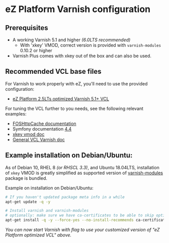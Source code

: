 eZ Platform Varnish configuration
=================================

Prerequisites
-------------
* A working Varnish 5.1 and higher _(6.0LTS recommended)_
  * With 'xkey' VMOD, correct version is provided with `varnish-modules` 0.10.2 or higher
* Varnish Plus comes with xkey out of the box and can also be used.

Recommended VCL base files
--------------------------
For Varnish to work properly with eZ, you'll need to use the provided configuration:

* [eZ Platform 2.5LTs optimized Varnish 5.1+ VCL](vcl/varnish5.vcl)

For tuning the VCL further to you needs, see the following relevant examples:
- [FOSHttpCache documentation](https://foshttpcache.readthedocs.io/en/latest/varnish-configuration.html)
- Symfony documentation [4.4](https://symfony.com/doc/4.4/http_cache/varnish.html)
- [xkey vmod doc](https://github.com/varnish/varnish-modules/blob/master/docs/vmod_xkey.rst)
- [General VCL Varnish doc](https://www.varnish-cache.org/docs/trunk/users-guide/vcl.html)


Example installation on Debian/Ubuntu:
--------------------------------------
As of Debian 10, RHEL 8 _(or RHSCL 3.3)_, and Ubuntu 18.04LTS, installation of `xkey` VMOD is greatly
simplified as supported version of [varnish-modules](https://github.com/varnish/varnish-modules) package is bundled.

Example on installation on Debian/Ubuntu:
```bash
# If you haven't updated package meta info in a while
apt-get update -q -y

# Install varnish and varnish-modules
# optionally: make sure we have ca-certificates to be able to skip optional dependencies
apt-get install -q -y --force-yes --no-install-recommends ca-certificates varnish-modules varnish
```

_You can now start Varnish with flag to use your customized version of "eZ Platform optimized VCL" above._
